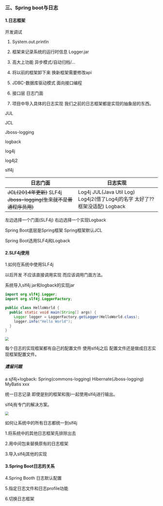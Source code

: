 ### 三、Spring boot与日志

#### 1.日志框架

开发调试

1. System.out.println
2. 框架来记录系统的运行时信息 Logger.jar
3. 高大上功能 异步模式/自动归档/...
4. 将以前的框架卸下来 换新框架需要修改api
5. JDBC-数据库驱动模式 面向接口编程   

1. 接口层 日志门面
2. 项目中导入具体的日志实现 我们之前的日志框架都是实现的抽象层的东西。

JUL

JCL

Jboss-logging

logback

log4j

log4j2

slf4j



| 日志门面                                                     | 日志实现                                                     |
| ------------------------------------------------------------ | ------------------------------------------------------------ |
| ~~JCL(2014年更新)~~        SLF4j        ~~Jboss-logging(生来就不是普通程序员用)~~ | Log4j JUL(Java Util Log) Log4j2(借了Log4j的名字 太好了?? 框架没适配) Logback |

左边选择一个门面(SLF4j) 右边选择一个实现Logback

Spring Boot底层是Spring框架 Spring框架默认JCL

Spring Boot选用SLF4j和Logback



#### 2.SLF4j使用

1.如何在系统中使用SLF4j

以后开发 不应该直接调用实现 而应该调用门面方法。

系统导入slf4j jar和logback的实现jar

```Java
import org.slf4j.Logger;
import org.slf4j.LoggerFactory;

public class HelloWorld {
  public static void main(String[] args) {
    Logger logger = LoggerFactory.getLogger(HelloWorld.class);
    logger.info("Hello World");
  }
}
```

<img src="/home/zhao/notes/images/concrete-bindings.png" style="zoom:75%;" />



每个日志的实现框架都有自己的配置文件 使用slf4j之后 配置文件还是做成日志实现框架配置文件。



##### 遗留问题

a sjf4j+logback: Spring(commons-logging) Hibernate(Jboss-logging) MyBatis xxx

统一日志记录 即使是别的框架和我i一起使用slf4j进行输出。

slf4j有专门的解决方案。

<img src="/home/zhao/notes/images/legacy.png" style="zoom:75%;" />

如何让系统中的所有日志都统一到slf4j

1.将系统中的其他日志框架先排除出去

2.用中间包来替换原有的日志框架

3.导入slf4j其他的实现



#### 3.Spring Boot日志的关系

4.Spring Booth 日志默认配置

5.指定日志文件和日志profile功能

6.切换日志框架